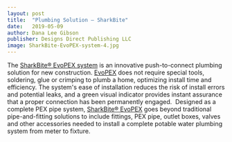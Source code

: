 ```yaml
---
layout: post
title:  "Plumbing Solution – SharkBite"
date:   2019-05-09
author: Dana Lee Gibson
publisher: Designs Direct Publishing LLC
image: SharkBite-EvoPEX-system-4.jpg
---
```


The [SharkBite® EvoPEX system](https://www.sharkbite.com/) is an innovative push-to-connect plumbing solution for new construction. [EvoPEX](https://www.sharkbite.com/) does not require special tools, soldering, glue or crimping to plumb a home, optimizing install time and efficiency. The system's ease of installation reduces the risk of install errors and potential leaks, and a green visual indicator provides instant assurance that a proper connection has been permanently engaged.  Designed as a complete PEX pipe system, [SharkBite® EvoPEX](https://www.sharkbite.com/) goes beyond traditional pipe-and-fitting solutions to include fittings, PEX pipe, outlet boxes, valves and other accessories needed to install a complete potable water plumbing system from meter to fixture.  
